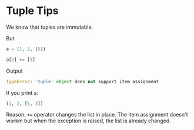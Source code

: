 # Tuple Tips

We know that tuples are immutable.

But

```python
a = (1, 2, [5])

a[2] += [3]
```

Output

```python
TypeError: 'tuple' object does not support item assignment
```

If you print `a`:

```python
(1, 2, [5, 3])
```

Reason: `+=` operator changes the list in place. The item assignment doesn't workm but when the exception is raised, the list is already changed.
